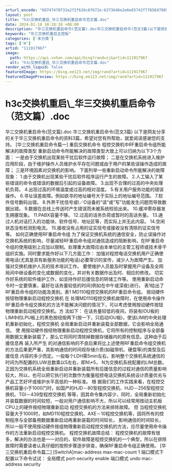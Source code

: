 ```yaml
---
arturl_encode: "68747470733a2f2f626c6f672e:6373646e2e6e65742f77656978696e5f33353235363938372f:61727469636c652f64657461696c732f313131393137393637"
layout: post
title: "h3c交换机重启_华三交换机重启命令范文篇.doc"
date: 2024-01-18 10:18:10 +08:00
description: "华三交换机重启命令(范文篇).doc华三交换机重启命令(范文3篇)以下是网友分享的关于华三交换机重启"
keywords: "华三交换机重启主控板"
categories: ['未分类']
tags: ['H']
artid: "111917967"
image:
  path: https://api.vvhan.com/api/bing?rand=sj&artid=111917967
  alt: "h3c交换机重启_华三交换机重启命令范文篇.doc"
render_with_liquid: false
featuredImage: https://bing.ee123.net/img/rand?artid=111917967
featuredImagePreview: https://bing.ee123.net/img/rand?artid=111917967
---
```


# h3c交换机重启\\_华三交换机重启命令（范文篇）.doc
华三交换机重启命令(范文篇).doc
华三交换机重启命令(范文3篇)
以下是网友分享的关于华三交换机重启命令的资料3篇，希望对您有所帮助，就爱阅读感谢您的支持。
[华三交换机重启命令篇一]
重启交换机命令
程控交换机中RF重启命令组所能解决的故障类型
重新启动命令所能解决的故障类型大致上可以归纳为以下3个方面：
一是由于交换机出现某些干扰后软件运行故障；
二是在交换机系统进入维护应用阶段，由于维护操作人员维护水平存在问题或由于用户的某些误操作造成的故障；
三是环境因素对交换机的影响。
下面列举一些重新启动命令所能解决的故障现象：
1.由于交换机出现某些干扰后软件程序运行产生的故障。
2.人工输入了某些错误的命令或错误的数据后引起的设备故障。
3.出现不合理的过高的中央处理机负荷。
4.出现过高的环境温度或过高的相对湿度。
5.有关用户服务功能的错误操作。
6.寻址误差故障。例如欲寻的地址编号大于实际上的地址编号范围。
7.软件信号数码出错。
8.外界干扰信号或I／O设备的“读”或“写”功能发生问题而导致数据出错。
9.数据在总线上传送时产生错误而未被系统校验出来。
10.缓冲寄存器发生拥塞现象。
11.PABX容量不够。
12.过高的话务负荷或暂时的高话务量。
13.通过人机对话打入的功能块、软件信号、地址区等，而实际上并无此内容。
14.空闲状态没有检测到电流。
15.接收没有占用的证实信号或接收没有清除的证实信号等。
如何正确使用RF重启命令组
为了保证交换机系统的通信安全，防止误操作对交换机系统的影响，尽量减轻RF重启命令组对通信造成的阻断影响，在RF重启命令组的使用级别上应加以限制。处理重大故障应由本单位的主管工程师或技术骨干组织实施。同时要求能作好以下几方面工作：
加强对程控电话交换机用户正确使用电话(尤其是具有新服务功能的电话)必要常识的宣传，减少人为故障产生。
加强对交换机维护人员的技术培训工作。
要使维护人员能及时掌握用户设备及全网局间中继设备的变化或数据的变化，并对有关数据作出及时、相应的修改。
切实作好系统的软件维护工作，如坚持作好后援信息的转储工作等。
使用重新启动命令时一定要慎重，最好在话务量较低的时间(例如在中午或深夜)进行。 表1给出了RF重启命令组的功能及类别。表1 MD110程控交换机的RF重启命令组。
按动硬件按钮物理重新启动程控交换机
在 处理MD110程控交换机故障时，在使用命令操作RF重启命令组交换机的方法不能解决问题的情况下，可以考虑使用按动硬件按钮物理重新启动程控交换机。方 法如下： 在话务量较低的夜间，将装有IOU板的LIM中的LPU板上的黑色按纽按两下(按一下，只启动IOU板)，使该LIM的中央处理机重新初始化，程控交换机 全局重新启动并重新装载全部数据，它会影响全局通信。
使 用按动硬件按纽物理重新启动程控交换机，它将所有的控制程序与全部备用数据又重新装载了，那么它将同时清除掉数据存储器内的原有信息。这种由于后援信息再 装入所产生
的对通信影响的不良后果将比上述使用RF重启命令组交换机的方法后果更严重，其影响通信的时间视存储介质(如磁带机、硬盘等)的类型及后援信息 内容的多少而定。一般每个LDH需5min左右，影响整个交换机系统通信的时间为所配置的LUW总数乘以5左右，即N\\*5， N为交换机系统配置的LIM总数。
正因为交换机系统全局重新启动并重新装载所有后援信息的过程对通信的质量影响较大，所以，也可以把它执行的次数作为衡量程控电话交换机系统设计质量优劣与产品工艺好坏或维护水平高低的一种标准。
根 据我们的工作实践来看，在程控交换机容量小于1000门时，如国产的HJD－80型程控交换机、HJD－256型程控交换机、TGI－439型程控交换机 等等，因其命令集内容少，同时，全局重新初始化并装载数据的时间较短，一般对用户通信影响不大，所以可以经常用按动主机板CPU上的硬件按纽物理重新启动 程控交换机的方法来排除故障。
但 当程控交换机容量大于1000时，如MD110程控交换机、AXE－10程控交换机等，因将所有的控制程序与全部备用数据重新启动再重新装载的时间较长， 影响通信的时间较长，所以一般不使用按动硬件按组物理重新启动程控交换机的方法，应尽量使用命令操作的方法重新启动程控交换机。
程控交换机故障总结：
程控交换机的故障有很多，解决的办法也是一一对应的，软件故障是程控交换机的一个典型，所以在排除故障时需要读者认真仔细的按照步骤逐步排查，确保RF重启命令组正确使用。
[华三交换机重启命令篇二]
[SwitchA]mac-address max-mac-count 1
端口模式下配置以下命令试试：
全局模式
port-security enable
端口模式
undo mac-address security